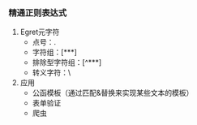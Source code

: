 ### 精通正则表达式



1. Egret元字符
   * 点号：.
   * 字符组：[***]
   * 排除型字符组：\[^\*\*\*\]
   * 转义字符：\\
2. 应用
   * 公函模板（通过匹配&替换来实现某些文本的模板）
   * 表单验证
   * 爬虫

